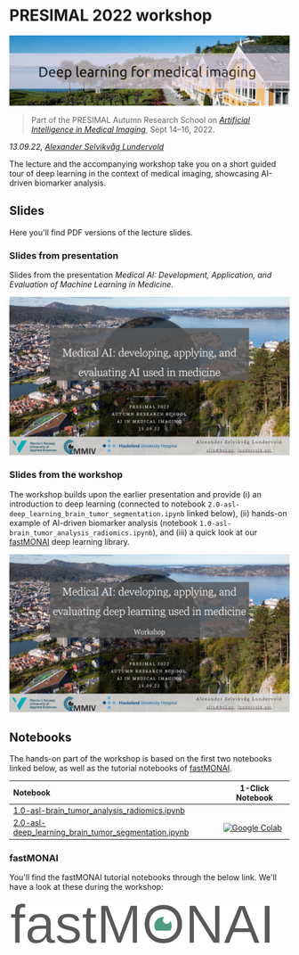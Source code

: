 # PRESIMAL 2022 workshop

<a href="">![](assets/presimal-solstrand-banner.jpg)</a>

> Part of the PRESIMAL Autumn Research School on _[Artificial Intelligence in Medical Imaging](https://mmiv.no/3937-2/)_, Sept 14&ndash;16, 2022. 

_13.09.22, [Alexander Selvikvåg Lundervold](https://alexander.lundervold.com/)_

The lecture and the accompanying workshop take you on a short guided tour of deep learning in the context of medical imaging, showcasing AI-driven biomarker analysis.


<!--![](assets/under-construction.png)-->

## Slides

Here you'll find PDF versions of the lecture slides.

### Slides from presentation

Slides from the presentation _Medical AI: Development, Application, and Evaluation of Machine Learning in Medicine_.

<a href="https://github.com/MMIV-ML/presimal2022/raw/master/slides/PRESIMAL2022-1509-Lundervold-MedicalAI.pdf">![](assets/PRESIMAL2022-1509-Lundervold-MedicalAI.png)</a>

### Slides from the workshop

The workshop builds upon the earlier presentation and provide (i) an introduction to deep learning (connected to notebook `2.0-asl-deep_learning_brain_tumor_segmentation.ipynb` linked below), (ii) hands-on example of AI-driven biomarker analysis (notebook `1.0-asl-brain_tumor_analysis_radiomics.ipynb`), and (iii) a quick look at our [fastMONAI](https://fastmonai.no) deep learning library. 


<a href="https://github.com/MMIV-ML/presimal2022/raw/master/slides/PRESIMAL2022-1509-Lundervold-MedicalAI-workshop.pdf">![](assets/PRESIMAL2022-1509-Lundervold-MedicalAI-workshop.png)</a>


## Notebooks

The hands-on part of the workshop is based on the first two notebooks linked below, as well as the tutorial notebooks of [fastMONAI](https://fastmonai.no). 



| Notebook    |      1-Click Notebook      |
|:----------|------|
|  [1.0-asl-brain_tumor_analysis_radiomics.ipynb](https://nbviewer.org/github/MMIV-ML/presimal2022/blob/master/notebooks/1.0-asl-brain_tumor_analysis_radiomics.ipynb)  | 
|  [2.0-asl-deep_learning_brain_tumor_segmentation.ipynb](https://nbviewer.org/github/MMIV-ML/presimal2022/blob/master/notebooks/2.0-asl-deep_learning_brain_tumor_segmentation.ipynb)  | [![Google Colab](https://colab.research.google.com/assets/colab-badge.svg)](https://colab.research.google.com/github/MMIV-ML/presimal2022/blob/master/notebooks/2.0-asl-deep_learning_brain_tumor_segmentation.ipynb)


### fastMONAI

You'll find the fastMONAI tutorial notebooks through the below link. We'll have a look at these during the workshop:
<br><br>
<a href="https://fastmonai.no">![](assets/fastmonai_v1.png)</a>

